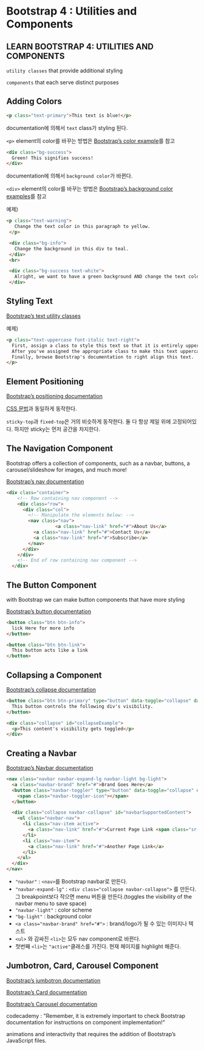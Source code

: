 # Bootstrap 4 : Utilities and Components

## LEARN BOOTSTRAP 4: UTILITIES AND COMPONENTS

`utility classes` that provide additional styling

`components` that each serve distinct purposes


## Adding Colors

```html
<p class="text-primary">This text is blue!</p>
```

documentation에 의해서 `text` class가 styling 된다.

`<p>` element의 color를 바꾸는 방법은 [Bootstrap’s color example](https://getbootstrap.com/docs/4.2/utilities/colors/#color)를 참고

```html
<div class="bg-success">
  Green! This signifies success!
</div>
```

documentation에 의해서 `background color`가 바뀐다.

`<div>` element의 color를 바꾸는 방법은 [Bootstrap’s background color examples](https://getbootstrap.com/docs/4.2/utilities/colors/#background-color)를 참고

예제)

```html
<p class="text-warning">
   Change the text color in this paragraph to yellow.
 </p>

 <div class="bg-info">
   Change the background in this div to teal.
 </div>
 <br>

 <div class="bg-success text-white">
   Alright, we want to have a green background AND change the text color to white.
 </div>
```


## Styling Text

[Bootstrap’s text utility classes](https://getbootstrap.com/docs/4.2/utilities/text/)

예제)
```html
<p class="text-uppercase font-italic text-right">
  First, assign a class to style this text so that it is entirely uppercased.
  After you've assigned the appropriate class to make this text uppercased, assign another class to make this text italicized.
  Finally, browse Bootstrap's documentation to right align this text.
</p>
```

## Element Positioning
[Bootstrap’s positioning documentation](https://getbootstrap.com/docs/4.2/utilities/position/)

[CSS 문법](https://developer.mozilla.org/en-US/docs/Web/CSS/position)과 동일하게 동작한다.


`sticky-top`과 `fixed-top`은 거의 비슷하게 동작한다. 둘 다 항상 제일 위에 고정되어있다. 하지만 sticky는 먼저 공간을 차지한다.

## The Navigation Component
Bootstrap offers a collection of components, such as a navbar, buttons, a carousel/slideshow for images, and much more!

[Bootstrap’s nav documentation](https://getbootstrap.com/docs/4.2/components/navs/)

```html
<div class="container">
    <!-- Row containing nav component -->
    <div class="row">
      <div class="col">
        <!-- Manipulate the elements below: -->
        <nav class="nav">
				  <a class="nav-link" href="#">About Us</a>
          <a class="nav-link" href="#">Contact Us</a>
          <a class="nav-link" href="#">Subscribe</a>
        </nav>
      </div>
    </div>
    <!-- End of row containing nav component -->
  </div>
```

## The Button Component

with Bootstrap we can make button components that have more styling

[Bootstrap’s button documentation](https://getbootstrap.com/docs/4.2/components/buttons/#examples)

```html
<button class="btn btn-info">
  lick Here for more info
</button>
```

```html
<button class="btn btn-link">
  This button acts like a link
</button>
```

## Collapsing a Component

[Bootstrap’s collapse documentation](https://getbootstrap.com/docs/4.2/components/collapse/)

```html
<button class="btn btn-primary" type="button" data-toggle="collapse" data-target="#collapseExample" aria-expanded="false" aria-controls="collapseExample">
  This button controls the following div's visibility.
</button>

<div class="collapse" id="collapseExample">
  <p>This content's visibility gets toggled</p>
</div>
```

## Creating a Navbar

[Bootstrap’s Navbar documentation](https://getbootstrap.com/docs/4.2/components/navbar/#supported-content)

```html
<nav class="navbar navbar-expand-lg navbar-light bg-light">
  <a class="navbar-brand" href="#">Brand Goes Here</a>
  <button class="navbar-toggler" type="button" data-toggle="collapse" data-target="#navbarSupportedContent" aria-controls="navbarSupportedContent" aria-expanded="false" aria-label="Toggle navigation">
    <span class="navbar-toggler-icon"></span>
  </button>

  <div class="collapse navbar-collapse" id="navbarSupportedContent">
    <ul class="navbar-nav">
      <li class="nav-item active">
        <a class="nav-link" href="#">Current Page Link <span class="sr-only">(current)</span></a>
      </li>
      <li class="nav-item">
        <a class="nav-link" href="#">Another Page Link</a>
      </li>
    </ul>
  </div>
</nav>
```

- `"navbar"` : `<nav>`를 Bootstrap navbar로 만든다.
- `"navbar-expand-lg"` : `<div class="collapse navbar-collapse">` 를 만든다. 그 breakpoint보다 작으면 menu 버튼을 만든다.(toggles the visibility of the navbar menu to save space)
- `"navbar-light"` : color scheme
- `"bg-light"` : background color
- `<a class="navbar-brand" href="#">` : brand/logo가 될 수 있는 이미지나 텍스트
- `<ul>` 와 감싸진 `<li>`는 모두 nav component로 바뀐다.
- 첫번째 `<li>`는 `"active"`클래스를 가진다. 현재 페이지를 highlight 해준다.

## Jumbotron, Card, Carousel Component

[Bootstrap’s jumbotron documentation](https://getbootstrap.com/docs/4.2/components/jumbotron/)

[Bootstrap’s Card documentation](https://getbootstrap.com/docs/4.2/components/card/#example)

[Bootstrap’s Carousel documentation](https://getbootstrap.com/docs/4.2/components/carousel/)


codecademy : "Remember, it is extremely important to check Bootstrap documentation for instructions on component implementation!"

animations and interactivity that requires the addition of Bootstrap’s JavaScript files.
